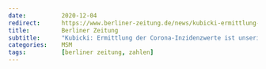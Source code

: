 ```yaml
---
date:          2020-12-04
redirect:      https://www.berliner-zeitung.de/news/kubicki-ermittlung-der-corona-inzidenzwerte-ist-unserioes-li.123576
title:         Berliner Zeitung
subtitle:      "Kubicki: Ermittlung der Corona-Inzidenzwerte ist unseriös"
categories:    MSM
tags:          [berliner zeitung, zahlen]
---
```

